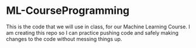 # ML-CourseProgramming
This is the code that we will use in class, for our Machine Learning Course. I am creating this repo so I can practice pushing code and safely making changes to the code without messing things up.
